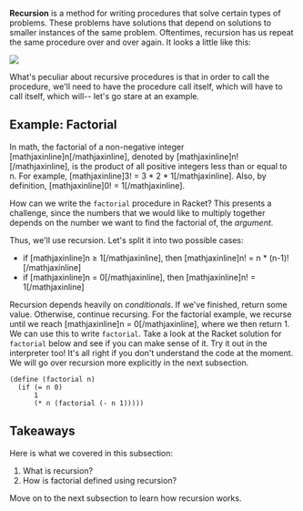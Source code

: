 **Recursion** is a method for writing procedures that solve certain types of problems. These problems have solutions that depend on solutions to smaller instances of the same problem. Oftentimes, recursion has us repeat the same procedure over and over again. It looks a little like this:

![](http://caseelse.net/wp-content/uploads/2008/05/recursionagain.jpg)

What's peculiar about recursive procedures is that in order to call the procedure, we'll need to have the procedure call itself, which will have to call itself, which will-- let's go stare at an example.

## Example: Factorial

In math, the factorial of a non-negative integer [mathjaxinline]n[/mathjaxinline], denoted by [mathjaxinline]n![/mathjaxinline], is the product of all positive integers less than or equal to n. For example, [mathjaxinline]3! = 3 * 2 * 1[/mathjaxinline]. Also, by definition, [mathjaxinline]0! = 1[/mathjaxinline].

How can we write the `factorial` procedure in Racket? This presents a challenge, since the numbers that we would like to multiply together depends on the number we want to find the factorial of, the _argument_.

Thus, we'll use recursion. Let's split it into two possible cases: 

  * if [mathjaxinline]n &ge; 1[/mathjaxinline], then [mathjaxinline]n! = n * (n-1)![/mathjaxinline]
  * if [mathjaxinline]n = 0[/mathjaxinline], then [mathjaxinline]n! = 1[/mathjaxinline]

Recursion depends heavily on _conditionals_. If we've finished, return some value. Otherwise, continue recursing. For the factorial example, we recurse until we reach [mathjaxinline]n = 0[/mathjaxinline], where we then return 1. We can use this to write `factorial`. Take a look at the Racket solution for `factorial` below and see if you can make sense of it. Try it out in the interpreter too! It's all right if you don't understand the code at the moment. We will go over recursion more explicitly in the next subsection.

    
    (define (factorial n)
      (if (= n 0)
          1
          (* n (factorial (- n 1)))))

## Takeaways

Here is what we covered in this subsection:

  1. What is recursion?
  2. How is factorial defined using recursion?

Move on to the next subsection to learn how recursion works.